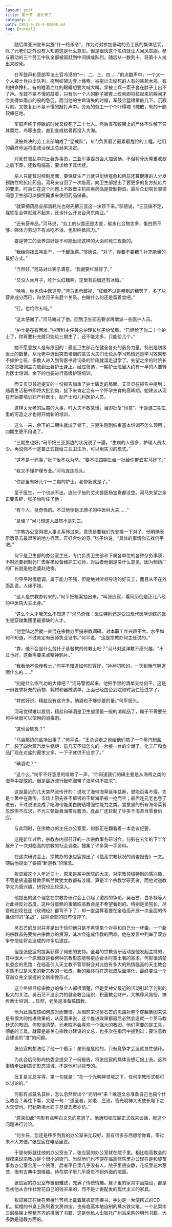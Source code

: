 ```yaml
---
layout: post
title: 第十节　道长来了
category: 4
path: 2011-5-19-4-01000.md
tag: [normal]
---
```


　　随后席亚洲宣布实施“什一格杀令”，作为对对参加暴动的劳工队的集体惩罚。除了元老们之外没有人知道这是什么意思。但是很快这个名词就让人闻风丧胆。参与暴动的三个劳工中队全部被驱赶到中间排成队列。随后从一数到十，将第十人拉出来绞死。

　　在军鼓声和营部军法士官冷漠的“一、二、三、四……”的点数声中，一个又一个人被士兵拉出队列，拖到绞架边套上绳索。被拖出去绞死的人有的呆若木鸡，有的拼命挣扎，有的瞪着血红的眼睛想要大喊大叫，早被士兵一索子套在脖子上出不了声。军鼓不紧不慢的敲着，只有当一个人的脖子被套上绞索即将拉起来的瞬间才会变得如雨点的般的急促。而当他的生命消失的时候，军鼓会猛得重敲几下。沉寂片刻，又恢复到不紧不慢的敲打声中。旁观的劳工一个个吓得魂飞魄散，有的干脆软瘫在地。

　　军鼓声终于停歇的时候又绞死了二十七人。然后宣布绞架上的尸体不许解下任其腐烂，鸟啄虫食，直到变成枯骨再投入大海。

　　没被处决的劳工全部编成了“惩戒队”，专门负责最苦最累最危险的工程。他们的最终命运将由政治保卫总局来决定。

　　对死在骚乱中的土著办事员，三亚军事委员会大加褒扬，不但将骨灰隆重收敛之后下葬，还致电临高，要求给予其优抚。

　　杀人只能暂时控制局面，要保证生产力就只能给痊愈和目前还算健康的人分发预防性的抗疟药品。河马亲自回了一次临高，向卫生部提出了要更多的复方抗疟片的要求。时袅仁在这个问题上不敢做主抗疟疾药品是管制物资。最后企划院长邬德同意卫生部可以按照需求来使用药品储备。

　　“就算把药品全部消耗光也得先把三亚这一块顶下来。”邬德说，“三亚搞不定，煤铁复合体就建不起来，还谈什么开发台湾东南亚。”

　　“还有营养品。”河马说，“劳工的伙食还是太差，碳水化合物太多，蛋白质不够。强体力劳动下有点吃不消，也影响抵抗力。”

　　要是劳工的营养良好是不可能出现这样的大面积死亡现象的。

　　“我给你拨五吨鱼干，一千罐鱼露。”邬德说，“对了，你要不要糖？补充能量的最好方式。”

　　“当然好，”河马对此表示满意。“我就要红糖好了。”

　　“又没人坐月子，吃什么红糖啊，这里有白糖还有冰糖。”

　　“哈哈，你也信中医这套。”河马表示鄙视，“红糖不过是粗制的糖罢了，多了些营养成分而已，和坐月子有屁个关系。白糖什么的还是留着卖吧。”

　　“行，也给你五吨。”

　　“这太感谢了。”河马谢过了他。回到卫生部去要求再增派一些医护人员。

　　“护士是在有困难。”护理科主任兼总护理长张子怡皱眉，“已经给了你二十个护士了，你再要补充就只能给三期生了，还不能太多，只能给几个。”

　　她不愿意放人是有原因的：最近卫生部正在健全各处的医务力量，特别是初级医士的数量。从元老中选出突击培训的蒙古大夫们无论从学习热情还是学习效果都不如护士班，多数人进入到背医书背词条的阶段就溜走退学了。失望之余的时院长决定把培训主力放到土著护士身上。经过筛选，一期护士班里大约有一半的人要转为医士培训。余下的也要进行高级护理培训。

　　而艾贝贝最近提交的一份报告加重了护士匮乏的局面。艾贝贝在报告中提到：随着生活秘书即将大批到岗，接下来肯定会有一个怀孕生育的高峰期。她建议从现在开始要培训妇产科医士、助产士和儿科医护人员。

　　这样关元老的后裔的大事，时大夫不敢怠慢，当即批复“同意”，于是连二期生里的可造之才也得开始新的培训。

　　这么一来，余下的二期生就成了骨干，三期生刚刚结束基本培训不怎么顶用；四期生更不用说了。

　　“三期生也好。”马甲把三亚那边的状况说了一遍，“生病的人很多，护理人员太少。再说你不一定要正式拨给三亚卫生所，可以用实习的模式。”

　　“这不是一码事，”张子怡不以为然，“要不把四期生给一批给你带去实习好了。”

　　“我又不懂护理专业。”河马连连摇头。

　　“你那里有好几个一二期的护士，老带新就是了。”

　　至于医生，一个也派不出，连张子怡的丈夫兽医杨宝贵都没空。河马失望之余正要告辞，张子怡叫住了他：

　　“有个人，挺奇怪的。不过他倒是正牌子的中医科大夫……”

　　“是谁？”河马想这人显然不是刘三。

　　“宗教办公室刚把人事关系转过来。意思是要我们先安排一下对了，他明确表示愿意去最艰苦的地方行医。正好合你的意。”张子怡说，“具体的事情你去找何平吧。”

　　何平是卫生部的办公室主任，专门负责卫生部和下属各单位的各种杂务事项，不时还要到制药厂去客串设备维护工程师，对后者他倒是没什么意见，因为制药厂的厂长就是他老婆赵艳梅。

　　何平平时很低调，属于能力不强，但是绝对听领导话的好员工，而且从不在外面乱说。人缘不错。

　　“这人是宗教办转来的。”何平把档案抽出来，“叫张应宸，看简历倒是正儿八经的中医院大夫出身。”

　　“这么个人才我怎么不知道？”河马奇怪：医生特别还是受过现代医学训练的医生是穿越集团里最紧缺的人才。

　　“他登陆之后就一直混在宗教办里搞宗教调研。对本职工作兴趣不大。水平如何不知道，不过肯定有医师执业证书。”何平说，“这是宗教办何主任说的。”

　　“靠，他不会是什么劳什子基督教的传教士吧？”河马对这洋教不感兴趣，“不过也好，这会需要来点精神鸦片。”

　　“我看他不像传教士，”何平不知道如何形容好，“神神叨叨的，一天到晚气啊道啊什么的……”

　　“别是什么练气功的大师吧？”河马警惕起来。他把手里的清单交给何平，这是一份要求补充的药物、耗材和器械清单。上面已经由企划院和时袅仁签过字了。

　　“其他好说，精盐没有这许多。碘酒也不够你要的量。”何平摇头。

　　河马觉得难以置信，精盐和碘酒是卫生部里最一般的消耗品了，属于不需要任何手续就可以使用的消毒剂。

　　“这也会缺货？”

　　“马袅那边的盐场出事了，”何平说，“王总调走之前给他们搞了一个蒸汽制盐厂，装了四台蒸汽发生锅炉，前几天不知怎么的一台接一台的全爆了。化工厂和食品厂现在对盐的需求又多，一下子就供不应求了。”

　　“碘酒呢？”

　　“这个么，”何平不好意思的咳嗽了一声，“你知道我们的碘主要是从海带之类的海草中提取的。但是最近流行起吃海带了海草供不应求”。

　　这是最近的几天突然流传开的：说吃了海带海草延年益寿，更能百毒不侵。先是土著中在轰传，市场上原先甚不值钱的干鲜海带被一抢而空；最后连元老也卷了进去，不过说法变成了吃海带能美白防晒增强性能力之类。食堂里的所有海带菜肴忽然供不应求，不光三顿饭煮海带豆酱汤，食品厂还赶制了许多干海苔当零食供应。

　　与此同时，在宗教办的主任办公室里，何影正在翻看着一本会议纪要。

　　这是新年过后，宗教办内部召开的一次宗教事务研讨会。何影在去年的下半年展开了一次对临高的宗教的社会调查。搜集了许多第一手资料。

　　在这次研讨会上，宗教办的张应宸抛出了《临高宗教状况的调查报告》一文。随后他提出了要搞“新道教”的理念。

　　张应宸这个人年近三十，原来是某中医院的大夫，对宗教领域特别的感兴趣，不管是佛道基督教伊斯兰教犹太教都有涉猎。算是半个宗教学研究者，而他对道教学尤为感兴趣，研究也比较深入。

　　他提出的这个理念在宗教办研讨会上引起了激烈的争论。吴石芒、白多禄等人对此持反对态度。这种分蛋糕的事情临高教会是不希望看到的。特别是吴院长，尽管他到现在连《玫瑰经》都背不下了，却一直盘算着要在全临高开展一次全面的传播信仰的“圣战”，拔除全部的旧有信仰了。

　　吴石芒的反对并非是出于信仰他只是不希望来个对手和自己分一杯羹。一个新的宗教首先要挤占宗教办的资源，其次会造成传教的困难。他在发言中列举了双方争夺信徒将会造成的许多后遗症。

　　但是张应宸的提案获得了何影的支持。全县的宗教调研活动是他发起主持的，其中很大一个原因就是看何种宗教形态能够更适合本时空土著的需求。何影很清楚执委会的思路：在临高引入天主教不管耶稣会对此抱有多大的热情临高的天主教会本质不过是未来的新宗教的一张皮，新的躯体将在这张皮后面演化，最终变成一个穿越众完全掌握的全新宗教形式。

　　这个终极目标宗教办的每个人都很清楚，但是吴神父最近的活动引起了何影的极大的关注。吴石茫不遗余力的健全教会组织，积蓄教会财产，大搞移风易俗，搞传教士培训……显然，老吴是准备搞国教。

　　他为此事应该如何应对而苦恼。从眼前来说吴石芒的思路对整个穿越集团来说是有很大的推进效果的，从反面来说，这个推进效果都最后必然会造就一个罗马教廷式的教团。何影很清楚，元老院不会喜欢一个强大的教团。他们需要的是工具，彻底的工具。就算是最关心宗教办建设的文总，也多次在指示中提到过：要注意教会建设的“度”的问题。

　　张应宸的想法给了他一个启示：垄断是危险的，只有竞争才会造就良性循环。

　　为此会后何影向执委会提交了一份报告，将张应宸的具体设想汇报上去。这种事情牵扯到意识形态领域，不是他可以擅专的。

　　批复是文总写得，第一句就是：“在一个光明神领域之下，任何宗教形式都可以讨论的。”

　　何影有点莫名其妙，怎么忽然冒出个“光明神”来？难道文总准备自己也搞个什么教会？再往下看，又是一句：“道圣者，如老、庄流，皆光明神大天使长麾下之大天使也。巴勒斯坦木匠子基督氏者亦仿。”

　　“原来如此”何影有点明白文总的意思了。他通知张应宸正式找来谈话，就这个问题进行讨论。

　　“何主任，您还是移步到我的办公室来比较好。我有很多东西想给你看，带过来不大方便。”张应宸在电话里说。

　　于是何影就往他的办公室去了。张应宸的办公室就在院子里。相比临高教会的规模来说宗教办是个很小的衙门。当然他们也不便在临高修院里办公现在是和黎苗事务办公室合用一个院落。后者平日里几乎没有人，院子里很安静，花坛里花木葱茏，很有古典中国情趣。待在院子里几乎感觉不到外面的喧嚣。

　　张应宸的办公室布置很雅致，充满了传统情趣。屋子里的家具字画摆设，都是当初他从合作社里花自己的钱买来的，而不是计委配发的现代主义的家具。

　　张应宸正在坐在紫檀竹节椅上戴着耳机奋笔疾书，手边是一台便携式的CD机。紫檀的书桌上陈列着文房四宝，也有临高本地自制的蘸水铁尖笔。一个花梨木三层格架上整整齐齐的排满了书籍，这是他私人出钱托广州站采购的明代书籍。大多数是道教方面的。
